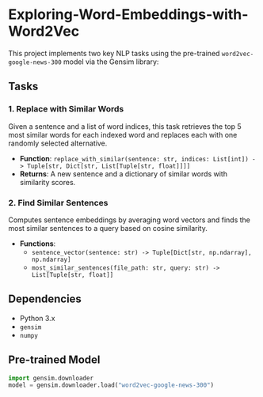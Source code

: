 # Exploring-Word-Embeddings-with-Word2Vec

This project implements two key NLP tasks using the pre-trained `word2vec-google-news-300` model via the Gensim library:

## Tasks

### 1. Replace with Similar Words
Given a sentence and a list of word indices, this task retrieves the top 5 most similar words for each indexed word and replaces each with one randomly selected alternative.

- **Function**: `replace_with_similar(sentence: str, indices: List[int]) -> Tuple[str, Dict[str, List[Tuple[str, float]]]]`
- **Returns**: A new sentence and a dictionary of similar words with similarity scores.

### 2. Find Similar Sentences
Computes sentence embeddings by averaging word vectors and finds the most similar sentences to a query based on cosine similarity.

- **Functions**:
  - `sentence_vector(sentence: str) -> Tuple[Dict[str, np.ndarray], np.ndarray]`
  - `most_similar_sentences(file_path: str, query: str) -> List[Tuple[str, float]]`

## Dependencies

- Python 3.x
- `gensim`
- `numpy`

## Pre-trained Model

```python
import gensim.downloader
model = gensim.downloader.load("word2vec-google-news-300")
